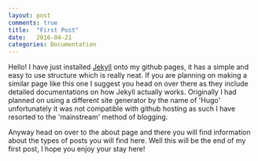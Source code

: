 ```yaml
---
layout: post
comments: true
title:  "First Post"
date:   2016-04-21
categories: Documentation
---
```


Hello! I have just installed <a target="_blank" href="https://jekyllrb.com/">Jekyll</a> onto my github pages, it has a simple and easy to use structure which is really neat. If you are planning on making a similar page like this one I suggest you head on over there as they include detailed documentations on how Jekyll actually works. Originally I had planned on using a different site generator by the name of 'Hugo' unfortunately it was not compatible with github hosting as such I have resorted to the 'mainstream' method of blogging.

Anyway head on over to the about page and there you will find information about the types of posts you will find here. Well this will be the end of my first post, I hope you enjoy your stay here!